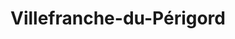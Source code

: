 ---
title: Villefranche-du-Périgord
url: /villefranche-du-perigord/
latitude: 44.63
longitude: 1.076
---
